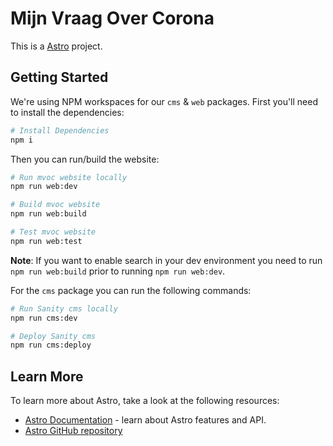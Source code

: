 # Mijn Vraag Over Corona

This is a [Astro](https://astro.build) project.

## Getting Started

We're using NPM workspaces for our `cms` & `web` packages.
First you'll need to install the dependencies:

```bash
# Install Dependencies
npm i
```

Then you can run/build the website:

```bash
# Run mvoc website locally
npm run web:dev

# Build mvoc website
npm run web:build

# Test mvoc website
npm run web:test
```

**Note**: If you want to enable search in your dev environment you need to run `npm run web:build` prior to running `npm run web:dev`.

For the `cms` package you can run the following commands:

```bash
# Run Sanity cms locally
npm run cms:dev

# Deploy Sanity cms
npm run cms:deploy
```

## Learn More

To learn more about Astro, take a look at the following resources:

- [Astro Documentation](https://docs.astro.build/) - learn about Astro features and API.
- [Astro GitHub repository](https://github.com/withastro/astro)
